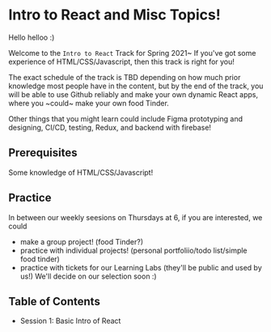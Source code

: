 # Intro to React and Misc Topics!
Hello helloo :)

Welcome to the `Intro to React` Track for Spring 2021~ If you've got some experience of HTML/CSS/Javascript, then this track is right for you! 

The exact schedule of the track is TBD depending on how much prior knowledge most people have in the content, but by the end of the track, you will be able to use Github reliably and make your own dynamic React apps, where you  \~could\~ make your own food Tinder. 

Other things that you might learn could include Figma prototyping and designing, CI/CD, testing, Redux, and backend with firebase!

## Prerequisites
Some knowledge of HTML/CSS/Javascript!

## Practice
In between our weekly seesions on Thursdays at 6, if you are interested, we could 
- make a group project! (food Tinder?)
- practice with individual projects! (personal portfoliio/todo list/simple food tinder)
- practice with tickets for our Learning Labs (they'll be public and used by us!)
We'll decide on our selection soon :)

## Table of Contents
- Session 1: Basic Intro of React
